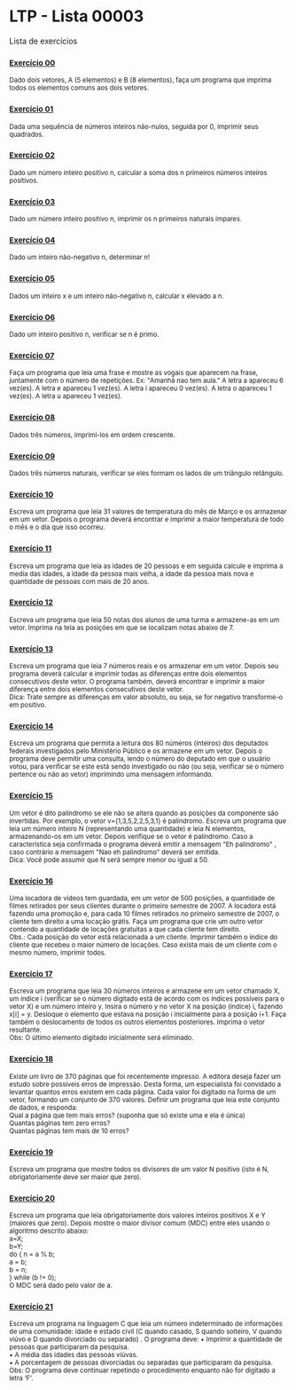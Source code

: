 # LTP - Lista 00003
Lista de exercícios

### <sub>[Exercício 00](https://github.com/albertocerqueira/logica-tecnica-programacao/blob/master/src/br/com/logica/tecnicas/programacao/exercicios00003/Exercicicio00.java "Exercício 00")</sub>
<sub>Dado dois vetores, A (5 elementos) e B (8 elementos), faça um programa que imprima todos os elementos comuns aos dois vetores.</sub>

### <sub>[Exercício 01](https://github.com/albertocerqueira/logica-tecnica-programacao/blob/master/src/br/com/logica/tecnicas/programacao/exercicios00003/Exercicicio01.java "Exercício 01")</sub>  
<sub>Dada uma sequência de números inteiros não-nulos, seguida por 0, imprimir seus quadrados.</sub>  
	 
### <sub>[Exercício 02](https://github.com/albertocerqueira/logica-tecnica-programacao/blob/master/src/br/com/logica/tecnicas/programacao/exercicios00003/Exercicicio02.java "Exercício 02")</sub>  
<sub>Dado um número inteiro positivo n, calcular a soma dos n primeiros números inteiros positivos.</sub>  
	 
### <sub>[Exercício 03](https://github.com/albertocerqueira/logica-tecnica-programacao/blob/master/src/br/com/logica/tecnicas/programacao/exercicios00003/Exercicicio03.java "Exercício 03")</sub>
<sub>Dado um número inteiro positivo n, imprimir os n primeiros naturais ímpares.</sub>  
	 
### <sub>[Exercício 04](https://github.com/albertocerqueira/logica-tecnica-programacao/blob/master/src/br/com/logica/tecnicas/programacao/exercicios00003/Exercicicio04.java "Exercício 04")</sub>
<sub>Dado um inteiro não-negativo n, determinar n!</sub>  
	 
### <sub>[Exercício 05](https://github.com/albertocerqueira/logica-tecnica-programacao/blob/master/src/br/com/logica/tecnicas/programacao/exercicios00003/Exercicicio05.java "Exercício 05")</sub>
<sub>Dados um inteiro x e um inteiro  não-negativo n, calcular x elevado a n.</sub>  

### <sub>[Exercício 06](https://github.com/albertocerqueira/logica-tecnica-programacao/blob/master/src/br/com/logica/tecnicas/programacao/exercicios00003/Exercicicio06.java "Exercício 06")</sub>
<sub>Dado um inteiro positivo n, verificar se n é primo.</sub>  

### <sub>[Exercício 07](https://github.com/albertocerqueira/logica-tecnica-programacao/blob/master/src/br/com/logica/tecnicas/programacao/exercicios00003/Exercicicio07.java "Exercício 07")</sub>
<sub>Faça um programa que leia uma frase e mostre as vogais que aparecem na frase, juntamente com o número de repetições.
Ex: "Amanhã nao tem aula."
A letra a apareceu 6 vez(es).
A letra e apareceu 1 vez(es).
A letra i apareceu 0 vez(es).
A letra o apareceu 1 vez(es).
A letra u apareceu 1 vez(es).</sub>    

### <sub>[Exercício 08](https://github.com/albertocerqueira/logica-tecnica-programacao/blob/master/src/br/com/logica/tecnicas/programacao/exercicios00003/Exercicicio08.java "Exercício 08")</sub>
<sub>Dados três números, imprimi-los em ordem crescente.</sub>  

### <sub>[Exercício 09](https://github.com/albertocerqueira/logica-tecnica-programacao/blob/master/src/br/com/logica/tecnicas/programacao/exercicios00003/Exercicicio09.java "Exercício 09")</sub>
<sub>Dados três números naturais, verificar se eles formam os lados de um triângulo retângulo.</sub>  

### <sub>[Exercício 10](https://github.com/albertocerqueira/logica-tecnica-programacao/blob/master/src/br/com/logica/tecnicas/programacao/exercicios00003/Exercicicio10.java "Exercício 10")</sub>
<sub>Escreva um programa que leia 31 valores de temperatura do mês de Março e os armazenar em um vetor. Depois o programa deverá encontrar e imprimir a maior temperatura de todo o mês e o dia que isso ocorreu.</sub>

### <sub>[Exercício 11](https://github.com/albertocerqueira/logica-tecnica-programacao/blob/master/src/br/com/logica/tecnicas/programacao/exercicios00003/Exercicicio11.java "Exercício 11")</sub>
<sub>Escreva um programa que leia as idades de 20 pessoas e em seguida calcule e imprima a media das idades, a idade da pessoa mais velha, a idade da pessoa mais nova e quantidade de pessoas com mais de 20 anos.</sub>


### <sub>[Exercício 12](https://github.com/albertocerqueira/logica-tecnica-programacao/blob/master/src/br/com/logica/tecnicas/programacao/exercicios00003/Exercicicio12.java "Exercício 12")</sub>
<sub>Escreva um programa que leia 50 notas dos alunos de uma turma e armazene-as em um vetor. Imprima na tela as posições em que se localizam notas abaixo de 7.</sub>

### <sub>[Exercício 13](https://github.com/albertocerqueira/logica-tecnica-programacao/blob/master/src/br/com/logica/tecnicas/programacao/exercicios00003/Exercicicio13.java "Exercício 13")</sub>
<sub>Escreva um programa que leia 7 números reais e os armazenar em um vetor. Depois seu programa deverá calcular e imprimir todas as diferenças entre dois elementos consecutivos deste vetor. O programa também, deverá encontrar e imprimir a maior diferença entre dois elementos consecutivos deste vetor.  
Dica: Trate sempre as diferenças em valor absoluto, ou seja, se for negativo transforme-o em positivo.</sub>

### <sub>[Exercício 14](https://github.com/albertocerqueira/logica-tecnica-programacao/blob/master/src/br/com/logica/tecnicas/programacao/exercicios00003/Exercicicio14.java "Exercício 14")</sub>
<sub>Escreva um programa que permita a leitura dos 80 números (inteiros) dos deputados federais investigados pelo Ministério Público e os armazene em um vetor. Depois o programa deve permitir uma consulta, lendo o número do deputado em que o usuário votou, para verificar se este está sendo investigado ou não (ou seja, verificar se o número pertence ou não ao vetor) imprimindo uma mensagem informando.</sub>

### <sub>[Exercício 15](https://github.com/albertocerqueira/logica-tecnica-programacao/blob/master/src/br/com/logica/tecnicas/programacao/exercicios00003/Exercicicio15.java "Exercício 15")</sub>
<sub>Um vetor é dito palíndromo se ele não se altera quando as posições da componente são invertidas. Por exemplo, o vetor v={1,3,5,2,2,5,3,1} é palíndromo. Escreva um programa que leia um número inteiro N (representando uma quantidade) e leia N elementos, armazenando-os em um vetor. Depois verifique se o vetor é palíndromo. Caso a característica seja confirmada o programa deverá emitir a mensagem "Eh palindromo" , caso contrário a mensagem "Nao eh palindromo" deverá ser emitida.  
Dica: Você pode assumir que N será sempre menor ou igual a 50.</sub>


### <sub>[Exercício 16](https://github.com/albertocerqueira/logica-tecnica-programacao/blob/master/src/br/com/logica/tecnicas/programacao/exercicios00003/Exercicicio16.java "Exercício 16")</sub>
<sub>Uma locadora de vídeos tem guardada, em um vetor de 500 posições, a quantidade de filmes retirados por seus clientes durante o primeiro semestre de 2007. A locadora está fazendo uma promoção e, para cada 10 filmes retirados no primeiro semestre de 2007, o cliente tem direito a uma locação grátis. Faça um programa que crie um outro vetor contendo a quantidade de locações gratuitas a que cada cliente tem direito.  
Obs.: Cada posição do vetor está relacionada a um cliente. Imprimir também o índice do cliente que recebeu o maior número de locações. Caso exista mais de um cliente com o mesmo número, imprimir todos.</sub>

### <sub>[Exercício 17](https://github.com/albertocerqueira/logica-tecnica-programacao/blob/master/src/br/com/logica/tecnicas/programacao/exercicios00003/Exercicicio17.java "Exercício 17")</sub>
<sub>Escreva um programa que leia 30 números inteiros e armazene em um vetor chamado X, um índice i (verificar se o número digitado está de acordo com os índices possíveis para o vetor X) e um número inteiro y. Insira o número y no vetor X na posição (índice) i, fazendo x[i] = y. Desloque o elemento que estava na posição i inicialmente para a posição i+1. Faça também o deslocamento de todos os outros elementos posteriores. Imprima o vetor resultante.  
Obs: O último elemento digitado inicialmente será eliminado.</sub>

### <sub>[Exercício 18](https://github.com/albertocerqueira/logica-tecnica-programacao/blob/master/src/br/com/logica/tecnicas/programacao/exercicios00003/Exercicicio18.java "Exercício 18")</sub>
<sub>Existe um livro de 370 páginas que foi recentemente impresso. A editora deseja fazer um estudo sobre possíveis erros de impressão. Desta forma, um especialista foi convidado a levantar quantos erros existem em cada página. Cada valor foi digitado na forma de um vetor, formando um conjunto de 370 valores. Definir um programa que leia este conjunto de dados, e responda:  
Qual a página que tem mais erros? (suponha que só existe uma e ela é única)  
Quantas páginas tem zero erros?  
Quantas páginas tem mais de 10 erros?</sub>

### <sub>[Exercício 19](https://github.com/albertocerqueira/logica-tecnica-programacao/blob/master/src/br/com/logica/tecnicas/programacao/exercicios00003/Exercicicio19.java "Exercício 19")</sub>
<sub>Escreva um programa que mostre todos os divisores de um valor N positivo (isto é N, obrigatoriamente deve ser maior que zero).</sub>

### <sub>[Exercício 20](https://github.com/albertocerqueira/logica-tecnica-programacao/blob/master/src/br/com/logica/tecnicas/programacao/exercicios00003/Exercicicio20.java "Exercício 20")</sub>
<sub>Escreva um programa que leia obrigatoriamente dois valores inteiros positivos X e Y (maiores que zero). Depois mostre o maior divisor comum (MDC) entre eles usando o algoritmo descrito abaixo:  
a=X;  
b=Y;  
do {
	n = a % b;  
	a = b;  
	b = n;  
} while (b != 0);  
O MDC será dado pelo valor de a.</sub>

### <sub>[Exercício 21](https://github.com/albertocerqueira/logica-tecnica-programacao/blob/master/src/br/com/logica/tecnicas/programacao/exercicios00003/Exercicicio21.java "Exercício 21")</sub>
<sub>Escreva um programa na linguagem C que leia um número indeterminado de informações de uma comunidade: idade e estado civil (C quando casado, S quando solteiro, V quando viúvo e D quando divorciado ou separado) . O programa deve:
• Imprimir a quantidade de pessoas que participaram da pesquisa.  
• A média das idades das pessoas viúvas.  
• A porcentagem de pessoas divorciadas ou separadas que participaram da pesquisa.  
Obs: O programa deve continuar repetindo o procedimento enquanto não for digitado a letra ‘F’.</sub>
